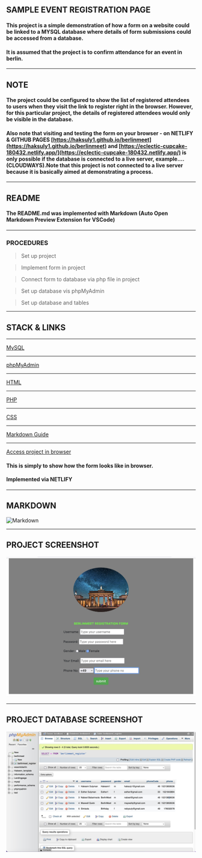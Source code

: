 
## SAMPLE EVENT REGISTRATION PAGE

#### This project is a simple demonstration of how a form on a website could be linked to a MYSQL database where details of form submissions could be accessed from a database. 

#### It is assumed that the project is to confirm attendance for an event in berlin.

___

## NOTE
#### The project could be configured to show the list of registered attendees to users when they visit the link to register right in the browser. However, for this particular project, the details of registered attendees would only be visible in the database.

#### Also note that visiting and testing the form on your browser - on NETLIFY & GITHUB PAGES [https://haksuly1.github.io/berlinmeet](https://haksuly1.github.io/berlinmeet) and [https://eclectic-cupcake-180432.netlify.app/](https://eclectic-cupcake-180432.netlify.app/) is only possible if the database is connected to a live server, example.... (CLOUDWAYS).Note that this project is not connected to a live server because it is basically aimed at demonstrating a process.

___

## README
#### The README.md was implemented with Markdown (Auto Open Markdown Preview Extension for VSCode)

___
### PROCEDURES
> Set up project

> Implement form in project

> Connect form to database via php file in project

> Set up database vis phpMyAdmin

> Set up database and tables

___


## STACK & LINKS
___

[MySQL](https://dev.mysql.com/doc/apis-php/en/apis-php-introduction.html "MySQL")

___
[phpMyAdmin](https://www.phpmyadmin.net/ "phpMyAdmin")

___
[HTML](https://www.php.net/ "HTML")

___

[PHP](https://html.com/ "PHP")

___

[CSS](https://css-tricks.com/ "CSS")

___

[Markdown Guide](https://www.markdownguide.org/ "Markdown Guide")

___
[Access project in browser](https://eclectic-cupcake-180432.netlify.app/ "Project in browser")

#### This is simply to show how the form looks like in browser.

#### Implemented via NETLIFY

___

## MARKDOWN
![Markdown](https://markdown-here.com/img/icon256.png "markdown")

___

## PROJECT SCREENSHOT
<div class="row py-5 justify-content-center">
          <img src="assets/img/projectscreenshot.jpeg" class="image img-fluid rounded-circle" alt="Responsive image" />
        </div>

___
## PROJECT DATABASE SCREENSHOT
<div class="row py-5 justify-content-center">
          <img src="assets/img/projectdatabasescreenshot.jpeg" class="image img-fluid rounded-circle" alt="Responsive image" />
        </div>


